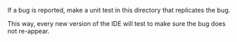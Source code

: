If a bug is reported, make a unit test in this directory that replicates the bug.

This way, every new version of the IDE will test to make sure the bug does not re-appear.